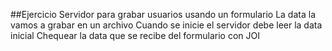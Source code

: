##Ejercicio
Servidor para grabar usuarios usando un formulario
La data la vamos a grabar en un archivo
Cuando se inicie el servidor debe leer la data inicial
Chequear la data que se recibe del formulario con JOI